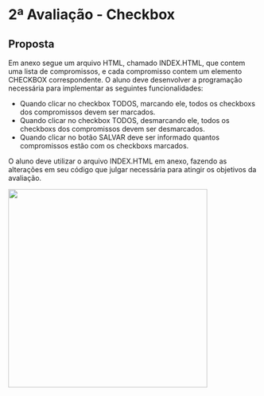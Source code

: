 # 2ª Avaliação - Checkbox

## Proposta

Em anexo segue um arquivo HTML, chamado INDEX.HTML, que contem uma lista de compromissos, e cada compromisso contem um elemento CHECKBOX correspondente. O aluno deve desenvolver a programação necessária para implementar as seguintes funcionalidades:

- Quando clicar no checkbox TODOS, marcando ele, todos os checkboxs dos compromissos devem ser marcados.
- Quando clicar no checkbox TODOS, desmarcando ele, todos os checkboxs dos compromissos devem ser desmarcados.
- Quando clicar no botão SALVAR deve ser informado quantos compromissos estão com os checkboxs marcados.

O aluno deve utilizar o arquivo INDEX.HTML em anexo, fazendo as alterações em seu código que julgar necessária para atingir os objetivos da avaliação.

<img src="https://media2.giphy.com/media/2AN887fWOkIicHdO8Y/giphy.gif?cid=790b76113c7d19f2fe679754593a80a552725305480169b9&rid=giphy.gif&ct=s" width="400">
